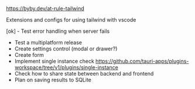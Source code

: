 https://byby.dev/at-rule-tailwind

Extensions and configs for using tailwind with vscode

[ok] - Test error handling when server fails

- Test a multiplatform release
- Create settings control (modal or drawer?)
- Create form
- Implement single instance check https://github.com/tauri-apps/plugins-workspace/tree/v1/plugins/single-instance
- Check how to share state between backend and frontend
- Plan on saving results to SQLite
